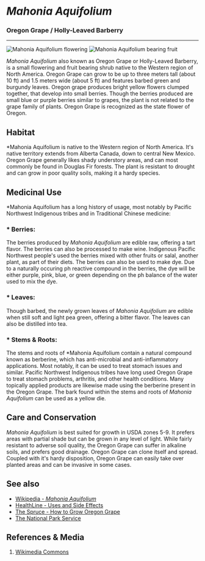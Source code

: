 # *Mahonia Aquifolium*
### **Oregon Grape / Holly-Leaved Barberry**

***

![Mahonia Aquifolium flowering](img/Mahonia-flower.JPEG)
![Mahonia Aquifolium bearing fruit](img/Mahonia-fruit.JPEG)

*Mahonia Aquifolium* also known as Oregon Grape or Holly-Leaved Barberry, is a small flowering and fruit bearing shrub native to the Western region of North America. Oregon Grape can grow to be up to three meters tall (about 10 ft) and 1.5 meters wide (about 5 ft) and features barbed green and burgundy leaves. Oregon grape produces bright yellow flowers clumped together, that develop into small berries. Though the berries produced are small blue or purple berries similar to grapes, the plant is not related to the grape family of plants. Oregon Grape is recognized as the state flower of Oregon.


## Habitat
*Mahonia Aquifolium is native to the Western region of North America. It's native territory extends from Alberta Canada, down to central New Mexico. Oregon Grape generally likes shady understory areas, and can most commonly be found in Douglas Fir forests. The plant is resistant to drought and can grow in poor quality soils, making it a hardy species.

## Medicinal Use
*Mahonia Aquifolium has a long history of usage, most notably by Pacific Northwest Indigenous tribes and in Traditional Chinese medicine:

### * Berries:
The berries produced by *Mahonia Aquifolium* are edible raw, offering a tart flavor. The berries can also be processed to make wine. Indigenous Pacific Northwest people's used the berries mixed with other fruits or salal, another plant, as part of their diets.
The berries can also be used to make dye. Due to a naturally occuring ph reactive compound in the berries, the dye will be either purple, pink, blue, or green depending on the ph balance of the water used to mix the dye.

### * Leaves:
Though barbed, the newly grown leaves of *Mahonia Aquifolium* are edible when still soft and light pea green, offering a bitter flavor. The leaves can also be distilled into tea.

### * Stems & Roots:
The stems and roots of *Mahonia Aquifolium contain a natural compound known as berberine, which has anti-microbial and anti-inflammatory applications. Most notably, it can be used to treat stomach issues and similar. Pacific Northwest Indigenous tribes have long used Oregon Grape to treat stomach problems, arthritis, and other health conditions. Many topically applied products are likewise made using the berberine present in the Oregon Grape.
The bark found within the stems and roots of *Mahonia Aquifolium* can be used as a yellow die.

## Care and Conservation
*Mahonia Aquifolium* is best suited for growth in USDA zones 5-9. It prefers areas with partial shade but can be grown in any level of light. While fairly resistant to adverse soil quality, the Oregon Grape can suffer in alkaline soils, and prefers good drainage. 
Oregon Grape can clone itself and spread. Coupled with it's hardy disposition, Oregon Grape can easily take over planted areas and can be invasive in some cases.


## See also
- [Wikipedia - *Mahonia Aquifolium*](https://en.wikipedia.org/wiki/Mahonia_aquifolium)
- [HealthLine - Uses and Side Effects](https://www.healthline.com/nutrition/oregon-grape)
- [The Spruce - How to Grow Oregon Grape](https://www.thespruce.com/oregon-grape-profile-3269178)
- [The National Park Service](https://www.nps.gov/articles/000/oregon-grape.htm)

## References & Media
1. [Wikimedia Commons](https://commons.wikimedia.org/wiki/Main_Page)